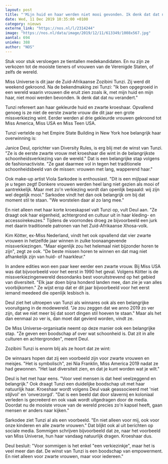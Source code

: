 ```yaml
---
layout: post
title: "'Mijn huid en haar werden niet mooi gevonden. Ik denk dat dat nu verandert’"
date: Wed, 11 Dec 2019 10:35:00 +0100
category: nieuws
externe_link: "https://nos.nl/l/2314244"
image: "https://nos.nl/data/image/2019/12/11/613349/1008x567.jpg"
aantal: 694
unieke: 388
author: "NOS"
---
```


<p>Stuk voor stuk versloegen ze tientallen medekandidaten. En nu zijn ze verkozen tot de mooiste tieners of vrouwen van de Verenigde Staten, of zelfs de wereld.</p>
<p>Miss Universe is dit jaar de Zuid-Afrikaanse Zozibini Tunzi. Zij werd dit weekend gekroond. Na de bekendmaking zei Tunzi: "Ik ben opgegroeid in een wereld waarin vrouwen die eruit zien zoals ik, met mijn huid en mijn haar, niet mooi werden bevonden. Ik denk dat dat nu verandert."</p>
<p>Tunzi refereert aan haar gekleurde huid en zwarte kroeshaar. Opvallend genoeg is ze niet de eerste zwarte vrouw die dit jaar een grote missverkiezing wint. Eerder werden al drie gekleurde vrouwen gekroond tot Miss America, Miss USA en Miss Teen USA.</p>
<p>Tunzi vertelde op het Empire State Building in New York hoe belangrijk haar overwinning is: </p>
<p>Janice Deul, oprichter van Diversity Rules, is erg blij met de winst van Tunzi. "Ze is de eerste zwarte vrouw met kroeshaar die wint in de belangrijkste schoonheidsverkiezing van de wereld." Dat is een belangrijke stap volgens de fashionactiviste. "Ze gaat daarmee vol in tegen het traditionele schoonheidsbeeld van de missen: vrouwen met lang, wapperend haar."</p>
<p>Ook make-up artist Viola Sarkodee is enthousiast. "Dit is een mijlpaal waar je u tegen zegt! Donkere vrouwen werden heel lang niet gezien als mooi of aantrekkelijk. Maar met zo'n verkiezing wordt dan openlijk bepaald: wij zijn wel degelijk mooi." Sarkodee vindt het dan ook belangrijk om bij dat moment stil te staan. "We worstelen daar al zo lang mee."</p>
<p>En niet alleen met haar korte kroeskapsel valt Tunzi op, vult Deul aan. "Ze draagt ook haar eigenheid, achtergrond en cultuur uit in haar kleding- en accessoirekeuzes." Tijdens de voorrondes droeg ze bijvoorbeeld een jurk met daarin traditionele patronen van het Zuid-Afrikaanse Xhosa-volk.</p>
<p>Kim Kötter, ex-Miss Nederland, vindt het ook opvallend dat vier zwarte vrouwen in hetzelfde jaar winnen in zulke toonaangevende missverkiezingen. "Maar eigenlijk zou het helemaal niet bijzonder horen te zijn", zegt ze ook. "De beste missen horen te winnen en dat mag niet afhankelijk zijn van huid- of haarkleur."</p>
<p>In andere edities won een paar keer eerder een zwarte vrouw. Bij Miss USA was dat bijvoorbeeld voor het eerst in 1990 het geval. Volgens Kötter is de missverkiezingenwereld desondanks best vooruitstrevend op het gebied van diversiteit. "Elk jaar doen bijna honderd landen mee, dan zie je van alles voorbijkomen." Ze wijst erop dat er dit jaar bijvoorbeeld voor het eerst iemand meedeed die openlijk lesbisch is.</p>
<p>Deul ziet het uitroepen van Tunzi als winnares ook als een belangrijke vooruitgang in de modewereld. "Je zou zeggen dat we anno 2019 zo ver zijn, dat we niet meer bij dat soort dingen stil hoeven te staan." Maar als het dan eenmaal zo ver is, dan moet dat gevierd worden, vindt ze.</p>
<p>De Miss Universe-organisatie neemt op deze manier ook een belangrijke stap. "Ze geven een boodschap af over wat schoonheid is. Dat zit in alle culturen en achtergronden", meent Deul.</p>
<p>Zozibini Tunzi is enorm blij als ze hoort dat ze wint: </p>
<p>De winnaars hopen dat zij een voorbeeld zijn voor zwarte vrouwen en meisjes. "Het is symbolisch", zei Nia Franklin, Miss America 2019 nadat ze had gewonnen. "Het laat diversiteit zien, en dat je kunt worden wat je wilt."</p>
<p>Deul is het met haar eens. "Voor veel mensen is dat heel veelzeggend en belangrijk." Ook draagt Tunzi een duidelijke boodschap uit met haar natuurlijk haar. Kroeshaar wordt volgens Deul vaak geassocieerd met 'niet stijlvol' en 'onverzorgd'. "Dat is een beeld dat door slavernij en koloniaal verleden is gecreëerd en ook vaak wordt uitgedragen door de media. Doordat nu de mooiste vrouw van de wereld precies zo'n kapsel heeft, gaan mensen er anders naar kijken."</p>
<p>Sarkodee ziet Tunzi al als een voorbeeld. "En niet alleen voor mij, ook voor onze kinderen en alle zwarte vrouwen." Dat blijkt ook al uit berichten op sociale media. Sommigen schrijven bijvoorbeeld dat ze, naar het voorbeeld van Miss Universe, hun haar vandaag natuurlijk dragen. Kroeshaar dus.</p>
<p>Deul besluit: "Voor sommigen is het enkel "een verkiezinkje", maar het is veel meer dan dat. De winst van Tunzi is een boodschap van empowerment. En niet alleen voor zwarte vrouwen, maar voor iedereen."</p>
